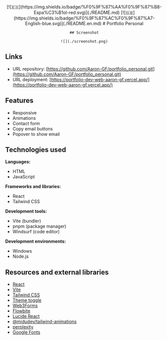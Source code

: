 <div align="center">
[![🇪🇸](https://img.shields.io/badge/%F0%9F%87%AA%F0%9F%87%B8-Espa%C3%B1ol-red.svg)](./README.md)
[![🇬🇧](https://img.shields.io/badge/%F0%9F%87%AC%F0%9F%87%A7-English-blue.svg)](./README.en.md)
    # Portfolio Personal
    
    ## Screenshot
    
    ![](./screenshot.png)
</div>

## Links

- URL repository: [https://github.com/Aaron-GF/portfolio_personal.git](https://github.com/Aaron-GF/portfolio_personal.git)
- URL deployment: [https://portfolio-dev-web-aaron-gf.vercel.app/](https://portfolio-dev-web-aaron-gf.vercel.app/)

## Features

- Responsive
- Animations
- Contact form
- Copy email buttons
- Popover to show email

## Technologies used

**Languages:**

- HTML
- JavaScript

**Frameworks and libraries:**

- React
- Tailwind CSS

**Development tools:**

- Vite (bundler)
- pnpm (package manager)
- Windsurf (code editor)

**Development environments:**

- Windows
- Node.js

## Resources and external libraries

- [React](https://reactjs.org/)
- [Vite](https://vite.dev/)
- [Tailwind CSS](https://tailwindcss.com/)
- [Theme toggle](https://theme-toggle.rdsx.dev/)
- [Web3Forms](https://web3forms.com/)
- [Flowbite](https://flowbite.com/)
- [Lucide React](https://lucide.dev/)
- [@midudev/tailwind-animations](https://tailwindcss-animations.vercel.app/)
- [perplexity](https://perplexity.ai/)
- [Google Fonts](https://fonts.google.com/)